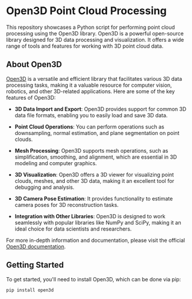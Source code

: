 # Open3D Point Cloud Processing 

This repository showcases a Python script for performing point cloud processing using the Open3D library.
Open3D is a powerful open-source library designed for 3D data processing and visualization. It offers a wide range of tools and features for working with 3D point cloud data.

## About Open3D

[Open3D](http://www.open3d.org/) is a versatile and efficient library that facilitates various 3D data processing tasks, making it a valuable resource for computer vision, robotics, and other 3D-related applications. Here are some of the key features of Open3D:

- **3D Data Import and Export**: Open3D provides support for common 3D data file formats, enabling you to easily load and save 3D data.

- **Point Cloud Operations**: You can perform operations such as downsampling, normal estimation, and plane segmentation on point clouds.

- **Mesh Processing**: Open3D supports mesh operations, such as simplification, smoothing, and alignment, which are essential in 3D modeling and computer graphics.

- **3D Visualization**: Open3D offers a 3D viewer for visualizing point clouds, meshes, and other 3D data, making it an excellent tool for debugging and analysis.

- **3D Camera Pose Estimation**: It provides functionality to estimate camera poses for 3D reconstruction tasks.

- **Integration with Other Libraries**: Open3D is designed to work seamlessly with popular libraries like NumPy and SciPy, making it an ideal choice for data scientists and researchers.

For more in-depth information and documentation, please visit the official [Open3D documentation](http://www.open3d.org/docs/).

## Getting Started

To get started, you'll need to install Open3D, which can be done via pip:

```bash
pip install open3d
